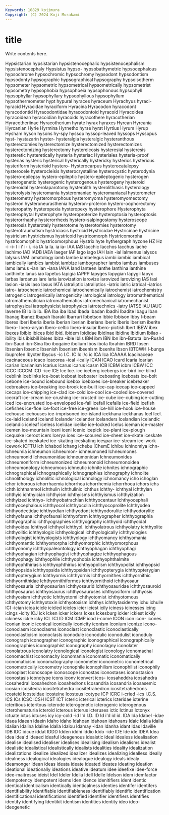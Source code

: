 ```yaml
---
Keywords: 10829 kojimura
Copyright: (C) 2024 Koji Murakami
---
```


# title

Write contents here.



 Hypsistarian hypsistarian hypsistenocephalic hypsistenocephalism hypsistenocephaly Hypsistus hypso- hypsobathymetric hypsocephalous
hypsochrome hypsochromic hypsochromy hypsodont hypsodontism hypsodonty hypsographic hypsographical hypsography hypsoisotherm
hypsometer hypsometric hypsometrical hypsometrically hypsometrist hypsometry hypsophobia hypsophoeia hypsophonous hypsophyll
hypsophyllar hypsophyllary hypsophyllous hypsophyllum hypsothermometer hypt hypural hyraces hyraceum Hyrachyus
hyraci- hyracid Hyracidae hyraciform Hyracina Hyracodon hyracodont hyracodontid Hyracodontidae hyracodontoid
hyracoid Hyracoidea hyracoidean hyracoidian hyracoids hyracothere hyracotherian Hyracotheriinae Hyracotherium hyrate
hyrax hyraxes Hyrcan Hyrcania Hyrcanian Hyrie Hyrmina Hyrnetho hyrse hyrst
Hyrtius Hyrum Hyrup Hysham hyson hysons hy-spy hyssop hyssop-leaved hyssops
Hyssopus hyst- hystazarin hyster- hysteralgia hysteralgic hysteranthous hysterectomies hysterectomize hysterectomized
hysterectomizes hysterectomizing hysterectomy hysterelcosis hysteresial hysteresis hysteretic hysteretically hysteria hysteriac
Hysteriales hysteria-proof hysterias hysteric hysterical hysterically hystericky hysterics hystericus hysteriform
hysterioid hystero- Hysterocarpus hysterocatalepsy hysterocele hysterocleisis hysterocrystalline hysterocystic hysterodynia hystero-epilepsy
hystero-epileptic hystero-epileptogenic hysterogen hysterogenetic hysterogenic hysterogenous hysterogeny hysteroid hysteroidal hysterolaparotomy
hysterolith hysterolithiasis hysterology hysterolysis hysteromania hysteromaniac hysteromaniacal hysterometer hysterometry hysteromorphous
hysteromyoma hysteromyomectomy hysteron hysteroneurasthenia hysteron-proteron hystero-oophorectomy hysteropathy hysteropexia hysteropexy hysterophore
Hysterophyta hysterophytal hysterophyte hysteroproterize hysteroptosia hysteroptosis hysterorrhaphy hysterorrhexis hystero-salpingostomy hysteroscope
hysterosis hysterotely hysterotome hysterotomies hysterotomy hysterotraumatism hystriciasis hystricid Hystricidae Hystricinae
hystricine hystricism hystricismus hystricoid hystricomorph Hystricomorpha hystricomorphic hystricomorphous Hystrix hyte
hythergraph hyzone HZ Hz -i -i- I i i' i-
i. -ia IA Ia Ia. ia ia- IAA IAB Iacchic
Iacchos Iacchus Iache Iachimo IAD IADB IAEA Iaeger IAF Iago
iago IAH Iain -ial Ialmenus Ialysos Ialysus IAM iamatology iamb
Iambe iambelegus iambi iambic iambical iambically iambics iambist iambize iambographer
iambs iambus iambuses Iams Iamus -ian Ian -iana IANA Iand
Ianteen Ianthe Ianthina ianthine ianthinite Ianus iao Iapetus Iapigia IAPPP
Iapyges Iapygian Iapygii Iapyx Iarbas Iardanus iare Iaria iarovization iarovize
iarovized iarovizing IAS Iasi Iasion -iasis Iaso Iasus IATA iatraliptic
iatraliptics -iatric iatric iatrical -iatrics iatro- iatrochemic iatrochemical iatrochemically iatrochemist
iatrochemistry iatrogenic iatrogenically iatrogenicity iatrological iatrology iatromathematical iatromathematician iatromathematics iatromechanical
iatromechanist iatrophysical iatrophysicist iatrophysics iatrotechnics -iatry IATSE IAU IAUC Iaverne
IB Ib ib ib. IBA Iba iba Ibad Ibada Ibadan
Ibadhi Ibadite Ibagu Iban Ibanag Ibanez Ibapah Ibaraki Ibarruri Ibbetson
Ibbie Ibbison Ibby I-beam Iberes Iberi Iberia iberia Iberian iberian
iberians Iberic Iberis Iberism iberite Ibero- Ibero-aryan Ibero-celtic Ibero-insular Ibero-pictish
Ibert IBEW ibex ibexes Ibibio ibices ibid ibid. ibidem Ibididae
Ibidinae ibidine Ibidium Ibilao -ibility ibis ibisbill ibises Ibiza -ible
Iblis IBM ibm IBN Ibn ibn-Batuta ibn-Rushd ibn-Saud ibn-Sina Ibo
ibogaine ibolium Ibos ibota Ibrahim IBRD Ibsen Ibsenian Ibsenic Ibsenish
Ibsenism ibsenism Ibsenite Ibson IBTCWH I-bunga ibuprofen Ibycter Ibycus -ic
I.C. IC Ic i/c ic ICA Ica ICAAAA Icacinaceae icacinaceous
icaco Icacorea -ical -ically ICAN ICAO Icard Icaria Icarian icarian
Icarianism Icarius Icarus icarus icasm ICB ICBM icbm ICBW ICC
ICCC ICCCM ICD -ice ICE Ice Ice. ice iceberg icebergs
ice-bird ice-blind iceblink iceblinks ice-boat iceboat iceboater iceboating iceboats ice-bolt
icebone ice-bound icebound icebox iceboxes ice-breaker icebreaker icebreakers ice-breaking ice-brook
ice-built ice-cap icecap ice-capped icecaps ice-chipping ice-clad ice-cold ice-cool ice-cooled
ice-covered icecraft ice-cream ice-crushing ice-crusted ice-cube ice-cubing ice-cutting iced ice-encrusted
ice-enveloped ice-fall icefall icefalls ice-field icefish icefishes ice-floe ice-foot ice-free
ice-green ice-hill ice-hook ice-house icehouse icehouses ice-imprisoned ice-island icekhana icekhanas
Icel Icel. ice-laid Iceland iceland Icelander icelander icelanders Icelandian Icelandic
icelandic iceleaf iceless Icelidae icelike ice-locked Icelus iceman ice-master icemen
ice-mountain Iceni iceni Icenic icepick ice-plant ice-plough icequake iceroot icers
Icerya ices ice-scoured ice-sheet ice-skate iceskate ice-skated iceskated ice-skating iceskating
icespar ice-stream ice-work icework ICFTU ich Ichabod Ichang ichebu IChemE
ichibu Ichinomiya ichn- Ichneumia ichneumon ichneumon- ichneumoned Ichneumones ichneumonid Ichneumonidae
ichneumonidan Ichneumonides ichneumoniform ichneumonized ichneumonoid Ichneumonoidea ichneumonology ichneumous ichneutic ichnite
ichnites ichnographic ichnographical ichnographically ichnographies ichnography ichnolite ichnolithology ichnolitic ichnological
ichnology ichnomancy icho ichoglan ichor ichorous ichorrhaemia ichorrhea ichorrhemia ichorrhoea
ichors ichs ichth ichthammol ichthulin ichthulinic ichthus ichthy- ichthyal ichthyian
ichthyic ichthyician ichthyism ichthyisms ichthyismus ichthyization ichthyized ichthyo- ichthyobatrachian Ichthyocentaur
Ichthyocephali ichthyocephalous ichthyocol ichthyocolla ichthyocoprolite Ichthyodea Ichthyodectidae ichthyodian ichthyodont ichthyodorulite
ichthyodorylite ichthyofauna ichthyofaunal ichthyoform ichthyographer ichthyographia ichthyographic ichthyographies ichthyography ichthyoid
ichthyoidal Ichthyoidea Ichthyol ichthyol ichthyol. ichthyolatrous ichthyolatry ichthyolite ichthyolitic ichthyologic
ichthyological ichthyologically ichthyologies ichthyologist ichthyologists ichthyology ichthyomancy ichthyomania ichthyomantic Ichthyomorpha
ichthyomorphic ichthyomorphous ichthyonomy ichthyopaleontology ichthyophagan ichthyophagi ichthyophagian ichthyophagist ichthyophagize ichthyophagous
ichthyophagy ichthyophile ichthyophobia ichthyophthalmite ichthyophthiriasis ichthyophthirius ichthyopolism ichthyopolist ichthyopsid Ichthyopsida
ichthyopsida ichthyopsidan Ichthyopterygia ichthyopterygian ichthyopterygium Ichthyornis ichthyornis Ichthyornithes ichthyornithic Ichthyornithidae
Ichthyornithiformes ichthyornithoid ichthyosaur Ichthyosauria ichthyosaurian ichthyosaurid Ichthyosauridae ichthyosauroid Ichthyosaurus ichthyosaurus
ichthyosauruses ichthyosiform ichthyosis ichthyosism ichthyotic Ichthyotomi ichthyotomist ichthyotomous ichthyotomy ichthyotoxin
ichthyotoxism ichthys ichthytaxidermy ichu ichulle ICI -ician icica icicle icicled
icicles icier iciest icily iciness icinesses icing icings -icity ICJ
ick Icken icker ickers Ickes Ickesburg ickier ickiest ickily ickiness
ickle icky ICL ICLID ICM ICMP icod i-come ICON icon
icon- icones Iconian iconic iconical iconically iconicity iconism Iconium iconize
icono- iconoclasm iconoclasms iconoclast iconoclastic iconoclastically iconoclasticism iconoclasts iconodule iconodulic
iconodulist iconoduly iconograph iconographer iconographic iconographical iconographically iconographies iconographist iconography
iconolagny iconolater iconolatrous iconolatry iconological iconologist iconology iconomachal iconomachist iconomachy
iconomania iconomatic iconomatically iconomaticism iconomatography iconometer iconometric iconometrical iconometrically iconometry
iconophile iconophilism iconophilist iconophily iconoplast Iconoscope iconoscope iconostas iconostases iconostasion
iconostasis iconotype icons iconv iconvert icos- icosaheddra icosahedra icosahedral icosahedron
icosahedrons Icosandria icosandria icosasemic icosian icositedra icositetrahedra icositetrahedron icositetrahedrons icosteid
Icosteidae icosteine Icosteus icotype ICP ICRC i-cried -ics I.C.S. ICS
ICs ICSC ICSH ICST ICT icteric icterical icterics Icteridae icterine
icteritious icteritous icterode icterogenetic icterogenic icterogenous icterohematuria icteroid icterous icterus
icteruses ictic Ictinus Ictonyx ictuate ictus ictuses icy icy-cold -id
I'd I.D. ID Id i'd id id. IDA Ida Idabel
-idae Idaea Idaean idaein Idaho idaho Idahoan idahoan idahoans Idaic
Idalia idalia Idalian Idalina Idaline Idalla Idalou Idamay -idan Idanha
idant Idas Idaville IDB IDC idcue iddat IDDD Idden iddhi
Iddio Iddo -ide IDE Ide ide IDEA Idea idea idea'd
ideaed ideaful ideagenous ideaistic ideal idealess idealisation idealise idealised idealiser
idealises idealising idealism idealisms idealist idealistic idealistical idealistically idealists idealities
ideality idealization idealizations idealize idealized idealizer idealizes idealizing idealless ideally
idealness idealogical idealogies idealogue idealogy ideals idealy ideamonger Idean ideas
ideata ideate ideated ideates ideating ideation ideational ideationally ideations ideative
ideatum idee ideefixe idee-force idee-maitresse ideist Idel Ideler Idelia Idell
Idelle Idelson idem idemfactor idempotency idempotent idems Iden idence idenitifiers
ident identic identical identicalism identically identicalness identies identifer identifers identifiability
identifiable identifiableness identifiably identific identification identificational identifications identified identifier identifiers
identifies identify identifying Identikit identism identities identity ideo ideo- ideogenetic
